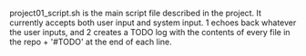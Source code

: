 project01_script.sh is the main script file described in the project. It currently accepts both
user input and system input. 1 echoes back whatever the user inputs, and 2 creates a TODO log with
the contents of every file in the repo + '#TODO' at the end of each line.

